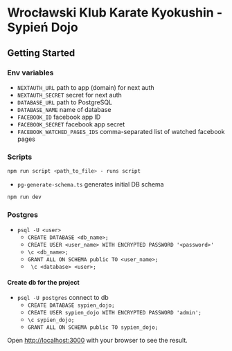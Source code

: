# Wrocławski Klub Karate Kyokushin - Sypień Dojo

## Getting Started

### Env variables

- `NEXTAUTH_URL` path to app (domain) for next auth
- `NEXTAUTH_SECRET` secret for next auth
- `DATABASE_URL` path to PostgreSQL
- `DATABASE_NAME` name of database
- `FACEBOOK_ID` facebook app ID
- `FACEBOOK_SECRET` facebook app secret
- `FACEBOOK_WATCHED_PAGES_IDS` comma-separated list of watched facebook pages

### Scripts 

```bash
npm run script <path_to_file> - runs script
```

- `pg-generate-schema.ts` generates initial DB schema

```bash
npm run dev
```

### Postgres

- `psql -U <user>`
  - `CREATE DATABASE <db_name>;`
  - `CREATE USER <user_name> WITH ENCRYPTED PASSWORD '<password>'`
  - `\c <db_name>;`
  - `GRANT ALL ON SCHEMA public TO <user_name>;`
  - ` \c <database> <user>;`

#### Create db for the project

- `psql -U postgres` connect to db
    - `CREATE DATABASE sypien_dojo;`
    - `CREATE USER sypien_dojo WITH ENCRYPTED PASSWORD 'admin';`
    - `\c sypien_dojo;`
    - `GRANT ALL ON SCHEMA public TO sypien_dojo;`

Open [http://localhost:3000](http://localhost:3000) with your browser to see the result.
